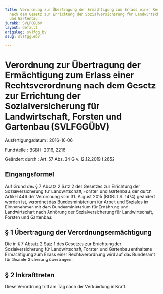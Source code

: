 ```yaml
---
Title: Verordnung zur Übertragung der Ermächtigung zum Erlass einer Rechtsverordnung
  nach dem Gesetz zur Errichtung der Sozialversicherung für Landwirtschaft, Forsten
  und Gartenbau
jurabk: SVLFGGÜbV
layout: default
origslug: svlfgg_bv
slug: svlfgguebv

---
```


# Verordnung zur Übertragung der Ermächtigung zum Erlass einer Rechtsverordnung nach dem Gesetz zur Errichtung der Sozialversicherung für Landwirtschaft, Forsten und Gartenbau (SVLFGGÜbV)

Ausfertigungsdatum
:   2016-10-06

Fundstelle
:   BGBl I: 2016, 2216

Geändert durch
:   Art. 57 Abs. 34 G v. 12.12.2019 I 2652


## Eingangsformel

Auf Grund des § 7 Absatz 2 Satz 2 des Gesetzes zur Errichtung der Sozialversicherung für Landwirtschaft, Forsten und Gartenbau, der durch Artikel 446 der Verordnung vom 31. August 2015 (BGBl. I S. 1474) geändert worden ist, verordnet das Bundesministerium für Arbeit und Soziales im Einvernehmen mit dem Bundesministerium für Ernährung und Landwirtschaft nach Anhörung der Sozialversicherung für Landwirtschaft, Forsten und Gartenbau:


## § 1 Übertragung der Verordnungsermächtigung

Die in § 7 Absatz 2 Satz 1 des Gesetzes zur Errichtung der Sozialversicherung für Landwirtschaft, Forsten und Gartenbau enthaltene Ermächtigung zum Erlass einer Rechtsverordnung wird auf das Bundesamt für Soziale Sicherung übertragen.


## § 2 Inkrafttreten

Diese Verordnung tritt am Tag nach der Verkündung in Kraft.

